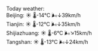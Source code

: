 Today weather:  
Beijing: ☀️   🌡️-14°C 🌬️↓39km/h  
Tianjin: ☀️   🌡️-12°C 🌬️↓35km/h  
Shijiazhuang: ☀️   🌡️-6°C 🌬️↘15km/h  
Tangshan: ☀️   🌡️-13°C 🌬️↓24km/h  
